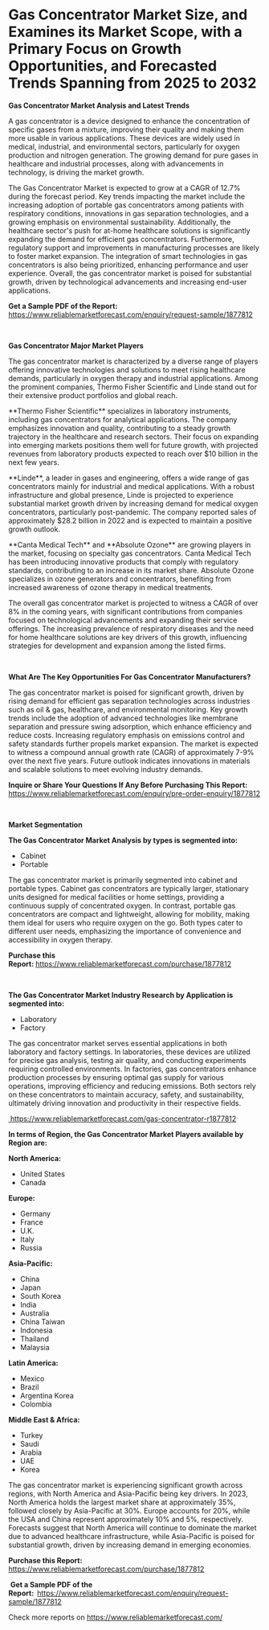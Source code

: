 <p><h1>Gas Concentrator Market Size, and Examines its Market Scope, with a Primary Focus on Growth Opportunities, and Forecasted Trends Spanning from 2025 to 2032</h1></p><p><strong>Gas Concentrator Market Analysis and Latest Trends</strong></p>
<p><p>A gas concentrator is a device designed to enhance the concentration of specific gases from a mixture, improving their quality and making them more usable in various applications. These devices are widely used in medical, industrial, and environmental sectors, particularly for oxygen production and nitrogen generation. The growing demand for pure gases in healthcare and industrial processes, along with advancements in technology, is driving the market growth.</p><p>The Gas Concentrator Market is expected to grow at a CAGR of 12.7% during the forecast period. Key trends impacting the market include the increasing adoption of portable gas concentrators among patients with respiratory conditions, innovations in gas separation technologies, and a growing emphasis on environmental sustainability. Additionally, the healthcare sector's push for at-home healthcare solutions is significantly expanding the demand for efficient gas concentrators. Furthermore, regulatory support and improvements in manufacturing processes are likely to foster market expansion. The integration of smart technologies in gas concentrators is also being prioritized, enhancing performance and user experience. Overall, the gas concentrator market is poised for substantial growth, driven by technological advancements and increasing end-user applications.</p></p>
<p><strong>Get a Sample PDF of the Report:&nbsp;</strong> <a href="https://www.reliablemarketforecast.com/enquiry/request-sample/1877812?utm_campaign=2235&utm_medium=2&utm_source=Github&utm_content=ia&utm_term=11042025&utm_id=gas-concentrator">https://www.reliablemarketforecast.com/enquiry/request-sample/1877812</a></p>
<p>&nbsp;</p>
<p><strong>Gas Concentrator Major Market Players</strong></p>
<p><p>The gas concentrator market is characterized by a diverse range of players offering innovative technologies and solutions to meet rising healthcare demands, particularly in oxygen therapy and industrial applications. Among the prominent companies, Thermo Fisher Scientific and Linde stand out for their extensive product portfolios and global reach.</p><p>**Thermo Fisher Scientific** specializes in laboratory instruments, including gas concentrators for analytical applications. The company emphasizes innovation and quality, contributing to a steady growth trajectory in the healthcare and research sectors. Their focus on expanding into emerging markets positions them well for future growth, with projected revenues from laboratory products expected to reach over $10 billion in the next few years.</p><p>**Linde**, a leader in gases and engineering, offers a wide range of gas concentrators mainly for industrial and medical applications. With a robust infrastructure and global presence, Linde is projected to experience substantial market growth driven by increasing demand for medical oxygen concentrators, particularly post-pandemic. The company reported sales of approximately $28.2 billion in 2022 and is expected to maintain a positive growth outlook.</p><p>**Canta Medical Tech** and **Absolute Ozone** are growing players in the market, focusing on specialty gas concentrators. Canta Medical Tech has been introducing innovative products that comply with regulatory standards, contributing to an increase in its market share. Absolute Ozone specializes in ozone generators and concentrators, benefiting from increased awareness of ozone therapy in medical treatments.</p><p>The overall gas concentrator market is projected to witness a CAGR of over 8% in the coming years, with significant contributions from companies focused on technological advancements and expanding their service offerings. The increasing prevalence of respiratory diseases and the need for home healthcare solutions are key drivers of this growth, influencing strategies for development and expansion among the listed firms.</p></p>
<p>&nbsp;</p>
<p><strong>What Are The Key Opportunities For Gas Concentrator Manufacturers?</strong></p>
<p><p>The gas concentrator market is poised for significant growth, driven by rising demand for efficient gas separation technologies across industries such as oil & gas, healthcare, and environmental monitoring. Key growth trends include the adoption of advanced technologies like membrane separation and pressure swing adsorption, which enhance efficiency and reduce costs. Increasing regulatory emphasis on emissions control and safety standards further propels market expansion. The market is expected to witness a compound annual growth rate (CAGR) of approximately 7-9% over the next five years. Future outlook indicates innovations in materials and scalable solutions to meet evolving industry demands.</p></p>
<p><strong>Inquire or Share Your Questions If Any Before Purchasing This Report:</strong> <a href="https://www.reliablemarketforecast.com/enquiry/pre-order-enquiry/1877812?utm_campaign=2235&utm_medium=2&utm_source=Github&utm_content=ia&utm_term=11042025&utm_id=gas-concentrator">https://www.reliablemarketforecast.com/enquiry/pre-order-enquiry/1877812</a></p>
<p>&nbsp;</p>
<p><strong>Market Segmentation</strong></p>
<p><strong>The Gas Concentrator Market Analysis by types is segmented into:</strong></p>
<p><ul><li>Cabinet</li><li>Portable</li></ul></p>
<p><p>The gas concentrator market is primarily segmented into cabinet and portable types. Cabinet gas concentrators are typically larger, stationary units designed for medical facilities or home settings, providing a continuous supply of concentrated oxygen. In contrast, portable gas concentrators are compact and lightweight, allowing for mobility, making them ideal for users who require oxygen on the go. Both types cater to different user needs, emphasizing the importance of convenience and accessibility in oxygen therapy.</p></p>
<p><strong>Purchase this Report:&nbsp;</strong><a href="https://www.reliablemarketforecast.com/purchase/1877812?utm_campaign=2235&utm_medium=2&utm_source=Github&utm_content=ia&utm_term=11042025&utm_id=gas-concentrator">https://www.reliablemarketforecast.com/purchase/1877812</a></p>
<p>&nbsp;</p>
<p><strong>The Gas Concentrator Market Industry Research by Application is segmented into:</strong></p>
<p><ul><li>Laboratory</li><li>Factory</li></ul></p>
<p><p>The gas concentrator market serves essential applications in both laboratory and factory settings. In laboratories, these devices are utilized for precise gas analysis, testing air quality, and conducting experiments requiring controlled environments. In factories, gas concentrators enhance production processes by ensuring optimal gas supply for various operations, improving efficiency and reducing emissions. Both sectors rely on these concentrators to maintain accuracy, safety, and sustainability, ultimately driving innovation and productivity in their respective fields.</p></p>
<p><a href="https://www.reliablemarketforecast.com/gas-concentrator-r1877812?utm_campaign=2235&utm_medium=2&utm_source=Github&utm_content=ia&utm_term=11042025&utm_id=gas-concentrator">&nbsp;https://www.reliablemarketforecast.com/gas-concentrator-r1877812</a></p>
<p><strong>In terms of Region, the Gas Concentrator Market Players available by Region are:</strong></p>
<p>
    <p> <strong> North America: </strong>
        <ul>
            <li>United States</li>
            <li>Canada</li>
        </ul>
        </p> 
    <p> <strong> Europe: </strong>
        <ul>
            <li>Germany</li>
            <li>France</li>
            <li>U.K.</li>
            <li>Italy</li>
            <li>Russia</li>
        </ul>
        </p> 
    <p> <strong> Asia-Pacific: </strong>
        <ul>
            <li>China</li>
            <li>Japan</li>
            <li>South Korea</li>
            <li>India</li>
            <li>Australia</li>
            <li>China Taiwan</li>
            <li>Indonesia</li>
            <li>Thailand</li>
            <li>Malaysia</li>
        </ul>
        </p> 
    <p> <strong> Latin America: </strong>
        <ul>
            <li>Mexico</li>
            <li>Brazil</li>
            <li>Argentina Korea</li>
            <li>Colombia</li>
        </ul>
        </p> 
    <p> <strong> Middle East & Africa: </strong>
        <ul>
            <li>Turkey</li>
            <li>Saudi</li>
            <li>Arabia</li>
            <li>UAE</li>
            <li>Korea</li>
        </ul>
    </p>
    </p>
<p><p>The gas concentrator market is experiencing significant growth across regions, with North America and Asia-Pacific being key drivers. In 2023, North America holds the largest market share at approximately 35%, followed closely by Asia-Pacific at 30%. Europe accounts for 20%, while the USA and China represent approximately 10% and 5%, respectively. Forecasts suggest that North America will continue to dominate the market due to advanced healthcare infrastructure, while Asia-Pacific is poised for substantial growth, driven by increasing demand in emerging economies.</p></p>
<p><strong>Purchase this Report: </strong><a href="https://www.reliablemarketforecast.com/purchase/1877812?utm_campaign=2235&utm_medium=2&utm_source=Github&utm_content=ia&utm_term=11042025&utm_id=gas-concentrator">https://www.reliablemarketforecast.com/purchase/1877812</a></p>
<p>&nbsp;<strong>Get a Sample PDF of the Report:&nbsp;&nbsp;</strong><a href="https://www.reliablemarketforecast.com/enquiry/request-sample/1877812?utm_campaign=2235&utm_medium=2&utm_source=Github&utm_content=ia&utm_term=11042025&utm_id=gas-concentrator">https://www.reliablemarketforecast.com/enquiry/request-sample/1877812</a></p>
<p><strong></strong></p>
<p>Check more reports on <a href="https://www.reliablemarketforecast.com/?utm_campaign=2235&utm_medium=2&utm_source=Github&utm_content=ia&utm_term=11042025&utm_id=gas-concentrator">https://www.reliablemarketforecast.com/</a></p>
